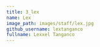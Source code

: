 ```yaml
---
title: 3_lex
name: Lex
image_path: images/staff/lex.jpg
github_username: lextanganco
fullname: Lexxel Tanganco
---
```


